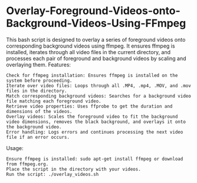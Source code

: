 # Overlay-Foreground-Videos-onto-Background-Videos-Using-FFmpeg
This bash script is designed to overlay a series of foreground videos onto corresponding background videos using ffmpeg. It ensures ffmpeg is installed, iterates through all video files in the current directory, and processes each pair of foreground and background videos by scaling and overlaying them.
Features:

    Check for ffmpeg installation: Ensures ffmpeg is installed on the system before proceeding.
    Iterate over video files: Loops through all .MP4, .mp4, .MOV, and .mov files in the directory.
    Match corresponding background videos: Searches for a background video file matching each foreground video.
    Retrieve video properties: Uses ffprobe to get the duration and dimensions of the videos.
    Overlay videos: Scales the foreground video to fit the background video dimensions, removes the black background, and overlays it onto the background video.
    Error handling: Logs errors and continues processing the next video file if an error occurs.

Usage:

    Ensure ffmpeg is installed: sudo apt-get install ffmpeg or download from ffmpeg.org.
    Place the script in the directory with your videos.
    Run the script: ./overlay_videos.sh
